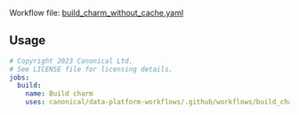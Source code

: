Workflow file: [build_charm_without_cache.yaml](build_charm_without_cache.yaml)

## Usage
```yaml
# Copyright 2023 Canonical Ltd.
# See LICENSE file for licensing details.
jobs:
  build:
    name: Build charm
    uses: canonical/data-platform-workflows/.github/workflows/build_charm_without_cache.yaml@v0.0.0
```